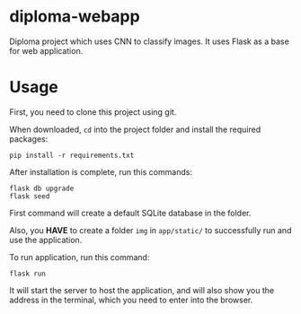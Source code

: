 # diploma-webapp

Diploma project which uses CNN to classify images. It uses Flask as a base for web application.

# Usage

First, you need to clone this project using git.

When downloaded, `cd` into the project folder and install the required packages:

```
pip install -r requirements.txt
```

After installation is complete, run this commands:

```
flask db upgrade
flask seed
```

First command will create a default SQLite database in the folder.

Also, you **HAVE** to create a folder `img` in `app/static/` to successfully run and use the application.

To run application, run this command:

```
flask run
```

It will start the server to host the application, and will also show you the address in the terminal, which you need to enter into the browser.
